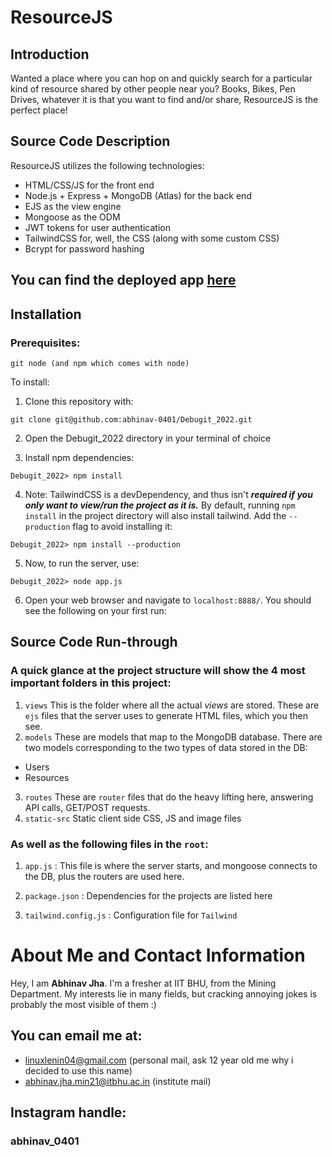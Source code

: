 # ResourceJS

## Introduction

Wanted a place where you can hop on and quickly search for a particular kind of resource shared by other people near you? Books, Bikes, Pen Drives, whatever it is that you want to find and/or share, ResourceJS is the perfect place!

## Source Code Description 

ResourceJS utilizes the following technologies:
  - HTML/CSS/JS for the front end
  - Node.js + Express + MongoDB (Atlas) for the back end
  - EJS as the view engine
  - Mongoose as the ODM
  - JWT tokens for user authentication
  - TailwindCSS for, well, the CSS (along with some custom CSS)
  - Bcrypt for password hashing

## You can find the deployed app [here](https://resource-js.herokuapp.com/)
## Installation

### Prerequisites:
```
git node (and npm which comes with node)
```

To install:

  1. Clone this repository with: 

```
git clone git@github.com:abhinav-0401/Debugit_2022.git
```
  2. Open the Debugit_2022 directory in your terminal of choice

  3. Install npm dependencies: 
```
Debugit_2022> npm install 
```
  4. Note: TailwindCSS is a devDependency, and thus isn't ***required if you only want to view/run the project as it is.*** By default, running `npm install` in the project directory will also install tailwind. Add the `--production` flag to avoid installing it:
```
Debugit_2022> npm install --production
```
  5. Now, to run the server, use:
  ```
  Debugit_2022> node app.js
  ```

  6. Open your web browser and navigate to `localhost:8888/`. You should see the following on your first run:
## Source Code Run-through
  
### A quick glance at the project structure will show the 4 most important folders in this project:
  1. `views`
  This is the folder where all the actual *views*  are stored. These are `ejs` files that the server uses to generate HTML files, which you then see.
  2. `models`
  These are models that map to the MongoDB database. There are two models corresponding to the two types of data stored in the DB:
  - Users
  - Resources

  3. `routes`
  These are `router` files that do the heavy lifting here, answering API calls, GET/POST requests. 
  4. `static-src`
  Static client side CSS, JS and image files

### As well as the following files in the `root`: 
  1. `app.js` : This file is where the server starts, and mongoose connects to the DB, plus the routers are used here.

  2. `package.json` : Dependencies for the projects are listed here

  3. `tailwind.config.js` : Configuration file for `Tailwind`

# About Me and Contact Information

Hey, I am **Abhinav Jha**. I'm a fresher at IIT BHU, from the Mining Department. My interests lie in many fields, but cracking annoying jokes is probably the most visible of them :)

## You can email me at:

 - linuxlenin04@gmail.com (personal mail, ask 12 year old me why i decided to use this name)
 - abhinav.jha.min21@itbhu.ac.in (institute mail)

## Instagram handle: 
  ### abhinav_0401

